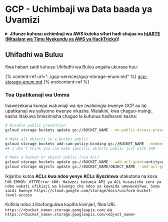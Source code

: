 # GCP - Uchimbaji wa Data baada ya Uvamizi

<details>

<summary><strong>Jifunze kuhusu uchimbaji wa AWS kutoka sifuri hadi shujaa na</strong> <a href="https://training.hacktricks.xyz/courses/arte"><strong>htARTE (Mtaalam wa Timu Nyekundu ya AWS ya HackTricks)</strong></a><strong>!</strong></summary>

Njia nyingine za kusaidia HackTricks:

* Ikiwa unataka kuona **kampuni yako ikionekana kwenye HackTricks** au **kupakua HackTricks kwa PDF** Angalia [**MIPANGO YA KUJIUNGA**](https://github.com/sponsors/carlospolop)!
* Pata [**bidhaa rasmi za PEASS & HackTricks**](https://peass.creator-spring.com)
* Gundua [**Familia ya PEASS**](https://opensea.io/collection/the-peass-family), mkusanyiko wetu wa [**NFTs**](https://opensea.io/collection/the-peass-family) ya kipekee
* **Jiunge na** 💬 [**Kikundi cha Discord**](https://discord.gg/hRep4RUj7f) au kikundi cha [**telegram**](https://t.me/peass) au **tufuate** kwenye **Twitter** 🐦 [**@hacktricks_live**](https://twitter.com/hacktricks_live)**.**
* **Shiriki mbinu zako za uchomaji kwa kuwasilisha PRs kwa** [**HackTricks**](https://github.com/carlospolop/hacktricks) na [**HackTricks Cloud**](https://github.com/carlospolop/hacktricks-cloud)
* &#x20;repos za github.

</details>

## Uhifadhi wa Buluu

Kwa habari zaidi kuhusu Uhifadhi wa Buluu angalia ukurasa huu:

{% content-ref url="../gcp-services/gcp-storage-enum.md" %}
[gcp-storage-enum.md](../gcp-services/gcp-storage-enum.md)
{% endcontent-ref %}

### Toa Upatikanaji wa Umma

Inawezekana kumpa watumiaji wa nje (walioingia kwenye GCP au la) upatikanaji wa yaliyomo kwenye vikasha. Walakini, kwa chaguo-msingi, kasha litakuwa limezimisha chaguo la kufunua hadharani kasha:
```bash
# Disable public prevention
gcloud storage buckets update gs://BUCKET_NAME --no-public-access-prevention

# Make all objects in a bucket public
gcloud storage buckets add-iam-policy-binding gs://BUCKET_NAME --member=allUsers --role=roles/storage.objectViewer
## I don't think you can make specific objects public just with IAM

# Make a bucket or object public (via ACL)
gcloud storage buckets update gs://BUCKET_NAME --add-acl-grant=entity=AllUsers,role=READER
gcloud storage objects update gs://BUCKET_NAME/OBJECT_NAME --add-acl-grant=entity=AllUsers,role=READER
```
Ikijaribu kutoa **ACLs kwa ndoo yenye ACLs iliyozimwa** utakutana na kosa hili: `ERROR: HTTPError 400: Haiwezi kutumia API ya ACL kusasisha sera ya ndoo wakati ufikiaji wa kiwango cha ndoo ya kawaida umewezeshwa. Soma zaidi kwenye https://cloud.google.com/storage/docs/uniform-bucket-level-access`

Kufikia ndoo zilizofunguliwa kupitia kivinjari, fikia URL `https://<bucket_name>.storage.googleapis.com/` au `https://<bucket_name>.storage.googleapis.com/<object_name>`
